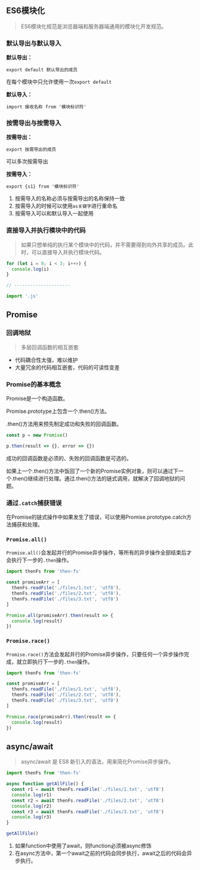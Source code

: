 ## ES6模块化

> ES6模块化规范是浏览器端和服务器端通用的模块化开发规范。

### 默认导出与默认导入

**默认导出：**

`export default 默认导出的成员`

在每个模块中只允许使用一次`export default`

**默认导入：**

`import 接收名称 from '模块标识符'`

### 按需导出与按需导入

**按需导出：**

`export 按需导出的成员`

可以多次按需导出

**按需导入：**

`export {s1} from '模块标识符'`

1. 按需导入的名称必须与按需导出的名称保持一致
2. 按需导入的时候可以使用`as关键字`进行重命名
3. 按需导入可以和默认导入一起使用

### 直接导入并执行模块中的代码

> 如果只想单纯的执行某个模块中的代码，并不需要得到向外共享的成员。此时，可以直接导入并执行模块代码。

```js
for (let i = 0; i < 3; i++>) {
  console.log(i)
}

// ---------------------

import '.js'
```

## Promise

### 回调地狱

> 多层回调函数的相互嵌套

- 代码耦合性太强，难以维护
- 大量冗余的代码相互嵌套，代码的可读性变差

### Promise的基本概念

Promise是一个构造函数。

Promise.prototype上包含一个.then()方法。

.then()方法用来预先制定成功和失败的回调函数。

```js
const p = new Promise()

p.then(result => {}, error => {})
```

成功的回调函数是必须的、失败的回调函数是可选的。

如果上一个.then()方法中饭回了一个新的Promise实例对象，则可以通过下一个.then()继续进行处理。通过.then()方法的链式调用，就解决了回调地狱的问题。

### 通过`.catch`捕获错误

在Promise的链式操作中如果发生了错误，可以使用Promise.prototype.catch方法捕获和处理。

### `Promise.all()`

`Promise.all()`会发起并行的Promise异步操作，等所有的异步操作全部结束后才会执行下一步的`.then`操作。

```js
import thenFs from 'then-fs'

const promiseArr = [
  thenFs.readFile('./files/1.txt', 'utf8'),
  thenFs.readFile('./files/2.txt', 'utf8'),
  thenFs.readFile('./files/3.txt', 'utf8')
]

Promise.all(promiseArr).then(result => {
  console.log(result)
})
```

### `Promise.race()`

`Promise.race()`方法会发起并行的Promise异步操作，只要任何一个异步操作完成，就立即执行下一步的`.then`操作。

```js
import thenFs from 'then-fs'

const promiseArr = [
  thenFs.readFile('./files/1.txt', 'utf8'),
  thenFs.readFile('./files/2.txt', 'utf8'),
  thenFs.readFile('./files/3.txt', 'utf8')
]

Promise.race(promiseArr).then(result => {
  console.log(result)
})
```

## async/await

> async/await 是 ES8 新引入的语法，用来简化Promise异步操作。

```js
import thenFs from 'then-fs'

async function getAllFile() {
  const r1 = await thenFs.readFile('./files/1.txt', 'utf8')
  console.log(r1)
  const r2 = await thenFs.readFile('./files/2.txt', 'utf8')
  console.log(r2)
  const r3 = await thenFs.readFile('./files/3.txt', 'utf8')
  console.log(r3)
}

getAllFile()
```

1. 如果function中使用了await，则function必须被async修饰
2. 在async方法中，第一个await之前的代码会同步执行，await之后的代码会异步执行。